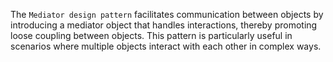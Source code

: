 The `Mediator design pattern` facilitates communication between objects by introducing a mediator object that handles interactions, thereby promoting loose coupling between objects. This pattern is particularly useful in scenarios where multiple objects interact with each other in complex ways.

